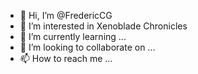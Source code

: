 - 👋 Hi, I’m @FredericCG
- 👀 I’m interested in Xenoblade Chronicles
- 🌱 I’m currently learning ...
- 💞️ I’m looking to collaborate on ...
- 📫 How to reach me ...

<!---
FredericCG/FredericCG is a ✨ special ✨ repository because its `README.md` (this file) appears on your GitHub profile.
You can click the Preview link to take a look at your changes.
--->

